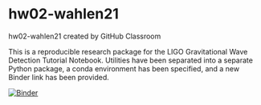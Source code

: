 # hw02-wahlen21
hw02-wahlen21 created by GitHub Classroom

This is a reproducible research package for the LIGO Gravitational Wave Detection Tutorial Notebook. Utilities have been separated into a separate Python package, a conda environment has been specified, and a new Binder link has been provided. 

[![Binder](https://mybinder.org/badge_logo.svg)](https://mybinder.org/v2/gh/UCB-stat-159-s23/hw02-wahlen21.git/HEAD?labpath=LOSC_Event_tutorial.ipynb)
